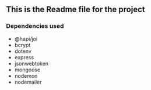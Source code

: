 ## This is the Readme file for the project
### Dependencies used
 - @hapi/joi
 - bcrypt
 - dotenv
 - express
 - jsonwebtoken
 - mongoose
 - nodemon
 - nodemailer